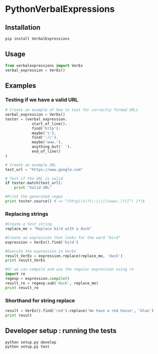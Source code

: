 PythonVerbalExpressions
=======================

## Installation
```bash
pip install VerbalExpressions
```
## Usage
```python
from verbalexpressions import VerEx
verbal_expression = VerEx()
```
## Examples

### Testing if we have a valid URL
```python
# Create an example of how to test for correctly formed URLs
verbal_expression = VerEx()
tester = (verbal_expression.
            start_of_line().
            find('http').
            maybe('s').
            find('://').
            maybe('www.').
            anything_but(' ').
            end_of_line()
)

# Create an example URL
test_url = "https://www.google.com"

# Test if the URL is valid
if tester.match(test_url):
    print "Valid URL"

#Print the generated regex
print tester.source() # => ^(http)(s)?(\:\/\/)(www\.)?([^\ ]*)$
```
### Replacing strings
```python
#Create a test string
replace_me = "Replace bird with a duck"

#Create an expression that looks for the word "bird"
expression = VerEx().find('bird')

#Execute the expression in VerEx
result_VerEx = expression.replace(replace_me, 'duck')
print result_VerEx

#Or we can compile and use the regular expression using re
import re
regexp = expression.compile()
result_re = regexp.sub('duck', replace_me)
print result_re
```
### Shorthand for string replace
```python
result = VerEx().find('red').replace('We have a red house', 'blue')
print result
```

## Developer setup : running the tests
```bash
python setup.py develop
python setup.py test
```
